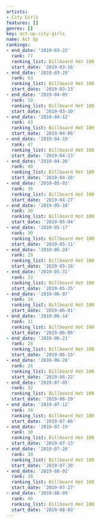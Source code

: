 ```yaml
---
artists:
- City Girls
features: []
genres: []
key: act-up-city-girls
name: Act Up
rankings:
- end_date: '2019-03-22'
  rank: 77
  ranking_list: Billboard Hot 100
  start_date: '2019-03-16'
- end_date: '2019-03-29'
  rank: 63
  ranking_list: Billboard Hot 100
  start_date: '2019-03-23'
- end_date: '2019-04-05'
  rank: 50
  ranking_list: Billboard Hot 100
  start_date: '2019-03-30'
- end_date: '2019-04-12'
  rank: 43
  ranking_list: Billboard Hot 100
  start_date: '2019-04-06'
- end_date: '2019-04-19'
  rank: 47
  ranking_list: Billboard Hot 100
  start_date: '2019-04-13'
- end_date: '2019-04-26'
  rank: 40
  ranking_list: Billboard Hot 100
  start_date: '2019-04-20'
- end_date: '2019-05-03'
  rank: 36
  ranking_list: Billboard Hot 100
  start_date: '2019-04-27'
- end_date: '2019-05-10'
  rank: 30
  ranking_list: Billboard Hot 100
  start_date: '2019-05-04'
- end_date: '2019-05-17'
  rank: 30
  ranking_list: Billboard Hot 100
  start_date: '2019-05-11'
- end_date: '2019-05-24'
  rank: 29
  ranking_list: Billboard Hot 100
  start_date: '2019-05-18'
- end_date: '2019-05-31'
  rank: 33
  ranking_list: Billboard Hot 100
  start_date: '2019-05-25'
- end_date: '2019-06-07'
  rank: 34
  ranking_list: Billboard Hot 100
  start_date: '2019-06-01'
- end_date: '2019-06-14'
  rank: 31
  ranking_list: Billboard Hot 100
  start_date: '2019-06-08'
- end_date: '2019-06-21'
  rank: 28
  ranking_list: Billboard Hot 100
  start_date: '2019-06-15'
- end_date: '2019-06-28'
  rank: 26
  ranking_list: Billboard Hot 100
  start_date: '2019-06-22'
- end_date: '2019-07-05'
  rank: 32
  ranking_list: Billboard Hot 100
  start_date: '2019-06-29'
- end_date: '2019-07-12'
  rank: 34
  ranking_list: Billboard Hot 100
  start_date: '2019-07-06'
- end_date: '2019-07-19'
  rank: 30
  ranking_list: Billboard Hot 100
  start_date: '2019-07-13'
- end_date: '2019-07-26'
  rank: 30
  ranking_list: Billboard Hot 100
  start_date: '2019-07-20'
- end_date: '2019-08-02'
  rank: 38
  ranking_list: Billboard Hot 100
  start_date: '2019-07-27'
- end_date: '2019-08-09'
  rank: 40
  ranking_list: Billboard Hot 100
  start_date: '2019-08-03'
---
```



